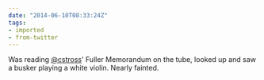 ```yaml
---
date: "2014-06-10T08:33:24Z"
tags:
- imported
- from-twitter
---
```

Was reading [@cstross](/twitter/#/cstross)' Fuller Memorandum on the tube, looked up and saw a busker playing a white violin. Nearly fainted.
